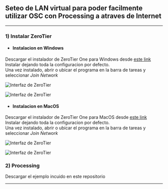 ## Seteo de LAN virtual para poder facilmente utilizar OSC con Processing a atraves de Internet
----
### 1) Instalar ZeroTier
* #### Instalacion en Windows  
 Descargar el instalador de ZeroTier One para Windows desde [este link](https://download.zerotier.com/dist/ZeroTier%20One.msi)  
 Instalar dejando toda la configuracion por defecto.  
 Una vez instalado, abrir o ubicar el programa en la barra de tareas y seleccionar _Join Network_  

![Interfaz de ZeroTier](https://i0.wp.com/support.paperspace.com/hc/article_attachments/115008941027/Screenshot_14.jpg)

![Interfaz de ZeroTier](https://i0.wp.com/support.paperspace.com/hc/article_attachments/115008941047/Screenshot_15.jpg)

* #### Instalacion en MacOS  
 Descargar el instalador de ZeroTier One para MacOS desde [este link](https://download.zerotier.com/dist/ZeroTier%20One.pkg)  
 Instalar dejando toda la configuracion por defecto.  
 Una vez instalado, abrir o ubicar el programa en la barra de tareas y seleccionar _Join Network_  
 
 ![Interfaz de ZeroTier](https://www.stratospherix.com/img/guides/vpn/vpnsetup_08.png)
 
 ![Interfaz de ZeroTier](https://www.stratospherix.com/img/guides/vpn/vpnsetup_07.png)
 
 ### 2) Processing
 Descargar el ejemplo incuido en este repositorio
 
 ----
